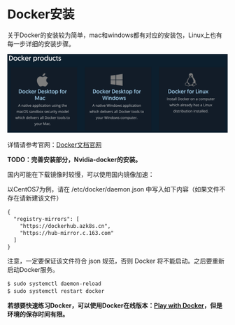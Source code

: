 # Docker安装

关于Docker的安装较为简单，mac和windows都有对应的安装包，Linux上也有每一步详细的安装步骤。

![](.gitbook/assets/docker_install.png)

详情请参考官网：[Docker文档官网](https://docs.docker.com/)

**TODO：完善安装部分，Nvidia-docker的安装。**

国内可能在下载镜像时较慢，可以使用国内镜像加速：

以CentOS7为例，请在 /etc/docker/daemon.json 中写入如下内容（如果文件不存在请新建该文件）

```text
{
  "registry-mirrors": [
    "https://dockerhub.azk8s.cn",
    "https://hub-mirror.c.163.com"
  ]
}
```

注意，一定要保证该文件符合 json 规范，否则 Docker 将不能启动。之后要重新启动Docker服务。

```bash
$ sudo systemctl daemon-reload
$ sudo systemctl restart docker
```

**若想要快速练习Docker，可以使用Docker在线版本：**[**Play with Docker**](https://labs.play-with-docker.com/)**，但是环境的保存时间有限。**

